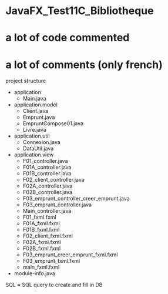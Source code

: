 # JavaFX_Test11C_Bibliotheque
# a lot of code commented
# a lot of comments (only french)

project structure

- application
    - Main.java
- application.model
    - Client.java
    - Emprunt.java
    - EmpruntCompose01.java
    - Livre.java
- application.util
    - Connexion.java
    - DataUtil.java
- application.view
    - F01_controller.java
    - F01A_controller.java
    - F01B_controller.java
    - F02_client_controller.java
    - F02A_controller.java
    - F02B_controller.java
    - F03_emprunt_controller_creer_emprunt.java
    - F03_emprunt_controller.java
    - Main_controller.java
    - F01_fxml.fxml
    - F01A_fxml.fxml
    - F01B_fxml.fxml
    - F02_client_fxml.fxml
    - F02A_fxml.fxml
    - F02B_fxml.fxml
    - F03_emprunt_creer_emprunt_fxml.fxml
    - F03_emprunt_fxml.fxml
    - main_fxml.fxml
- module-info.java

SQL = SQL query to create and fill in DB

